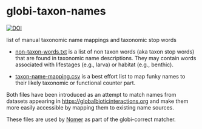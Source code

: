 # globi-taxon-names

[![DOI](https://zenodo.org/badge/136953329.svg)](https://zenodo.org/badge/latestdoi/136953329)

list of manual taxonomic name mappings and taxonomic stop words 

 * [non-taxon-words.txt](./non-taxon-words.txt) is a list of non taxon words (aka taxon stop words) that are found in taxonomic name descriptions. They may contain words associated with lifestages (e.g., larva) or habitat (e.g., benthic). 

 * [taxon-name-mapping.csv](./taxon-name-mapping.csv) is a best effort list to map funky names to their likely taxonomic or functional counter part. 

 Both files have been introduced as an attempt to match names from datasets appearing in https://globalbioticinteractions.org and make them more easily accessible by mapping them to existing name sources.

 These files are used by [Nomer](https://github.com/globalbioticinteractions/nomer) as part of the globi-correct matcher. 
